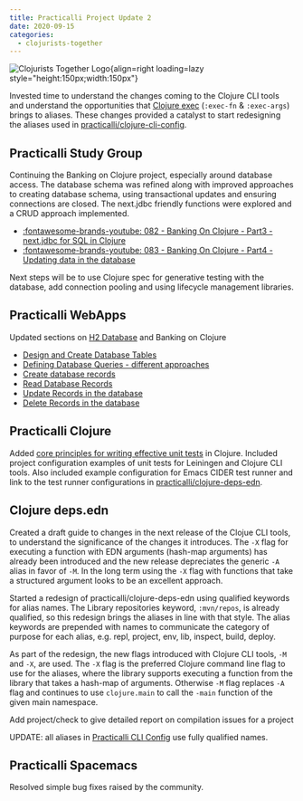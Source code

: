 ```yaml
---
title: Practicalli Project Update 2
date: 2020-09-15
categories:
  - clojurists-together
---
```


![Clojurists Together Logo](https://raw.githubusercontent.com/practicalli/graphic-design/live/buttons/practicalli-clojurists-together-button.svg){align=right loading=lazy style="height:150px;width:150px"}

Invested time to understand the changes coming to the Clojure CLI tools and understand the opportunities that [Clojure exec](https://insideclojure.org/2020/09/04/clj-exec/) (`:exec-fn` & `:exec-args`) brings to aliases. These changes provided a catalyst to start redesigning the aliases used in [practicalli/clojure-cli-config](https://practical.li/clojure/clojure-spec/data/defining-specifications/#naming-fully-qualified-keywords).

<!-- more -->

## Practicalli Study Group
Continuing the Banking on Clojure project, especially around database access.  The database schema was refined along with improved approaches to creating database schema, using transactional updates and ensuring connections are closed.  The next.jdbc friendly functions were explored and a CRUD approach implemented.

- [:fontawesome-brands-youtube: 082 - Banking On Clojure - Part3 - next.jdbc for SQL in Clojure](https://youtu.be/sBdmwDUp1Ho)
- [:fontawesome-brands-youtube: 083 - Banking On Clojure - Part4 - Updating data in the database](https://youtu.be/DmYlNTe7Gds)

Next steps will be to use Clojure spec for generative testing with the database, add connection pooling and using lifecycle management libraries.


## Practicalli WebApps
Updated sections on [H2 Database](https://practical.li/clojure-web-services/relational-databases-and-sql/h2-database/) and Banking on Clojure

- [Design and Create Database Tables](https://practical.li/clojure-web-services/projects/banking-on-clojure/database-tables.html)
- [Defining Database Queries - different approaches](https://practical.li/clojure-web-services/projects/banking-on-clojure/database-queries.html)
- [Create database records](https://practical.li/clojure-web-services/projects/banking-on-clojure/create-records.html)
- [Read Database Records](https://practical.li/clojure-web-services/projects/banking-on-clojure/read-records.html)
- [Update Records in the database](https://practical.li/clojure-web-services/projects/banking-on-clojure/update-records.html)
- [Delete Records in the database](https://practical.li/clojure-web-services/projects/banking-on-clojure/delete-records.html)


## Practicalli Clojure
Added [core principles for writing effective unit tests](https://practical.li/clojure/testing/unit-testing/) in Clojure. Included project configuration examples of unit tests for Leiningen and Clojure CLI tools.  Also included example configuration for Emacs CIDER test runner and link to the test runner configurations in [practicalli/clojure-deps-edn](https://github.com/practicalli/clojure-deps-edn/tree/qualified-alias-keywords-and-new-flags).


## Clojure deps.edn
Created a draft guide to changes in the next release of the Clojue CLI tools, to understand the significance of the changes it introduces.  The `-X` flag for executing a function with EDN arguments (hash-map arguments) has already been introduced and the new release depreciates the generic `-A` alias in favor of `-M`.  In the long term using the `-X` flag with functions that take a structured argument looks to be an excellent approach.

Started a redesign of practicalli/clojure-deps-edn using qualified keywords for alias names.  The Library repositories keyword, `:mvn/repos`, is already qualified, so this redesign brings the aliases in line with that style.  The alias keywords are prepended with names to communicate the category of purpose for each alias, e.g. repl, project, env, lib, inspect, build, deploy.

As part of the redesign, the new flags introduced with Clojure CLI tools, `-M` and `-X`, are used.  The `-X` flag is the preferred Clojure command line flag to use for the aliases, where the library supports executing a function from the library that takes a hash-map of arguments.  Otherwise `-M` flag replaces `-A` flag and continues to use `clojure.main` to call the `-main` function of the given main namespace.

Add project/check to give detailed report on compilation issues for a project

UPDATE: all aliases in [Practicalli CLI Config](https://github.com/practicalli/clojure-cli-config) use fully qualified names.

## Practicalli Spacemacs
Resolved simple bug fixes raised by the community.
